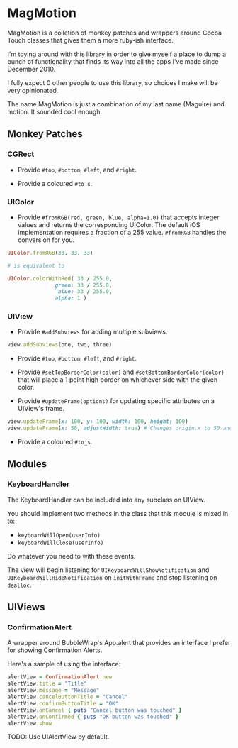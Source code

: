 # MagMotion

MagMotion is a colletion of monkey patches and wrappers around Cocoa Touch classes that gives them a more ruby-ish interface.

I'm toying around with this library in order to give myself a place to dump a bunch of functionality that finds its way into all the apps I've made since December 2010.

I fully expect 0 other people to use this library, so choices I make will be very opinionated.

The name MagMotion is just a combination of my last name (Maguire) and motion. It sounded cool enough.

## Monkey Patches

### CGRect

- Provide `#top`, `#bottom`, `#left`, and `#right`.

- Provide a coloured `#to_s`.

### UIColor

- Provide `#fromRGB(red, green, blue, alpha=1.0)` that accepts integer values and returns the corresponding UIColor. The default iOS implementation requires a fraction of a 255 value. `#fromRGB` handles the conversion for you.

```ruby
UIColor.fromRGB(33, 33, 33)

# is equivalent to

UIColor.colorWithRed( 33 / 255.0,
               green: 33 / 255.0,
                blue: 33 / 255.0,
               alpha: 1 )
```

### UIView

- Provide `#addSubviews` for adding multiple subviews.

```ruby
view.addSubviews(one, two, three)
```

- Provide `#top`, `#bottom`, `#left`, and `#right`.

- Provide `#setTopBorderColor(color)` and `#setBottomBorderColor(color)` that will place a 1 point high border on whichever side with the given color.

- Provide `#updateFrame(options)` for updating specific attributes on a UIView's frame.

```ruby
view.updateFrame(x: 100, y: 100, width: 100, height: 100)
view.updateFrame(x: 50, adjustWidth: true) # Changes origin.x to 50 and size.width to 150
```

- Provide a coloured `#to_s`.

## Modules

### KeyboardHandler

The KeyboardHandler can be included into any subclass on UIView.

You should implement two methods in the class that this module is mixed in to:

- `keyboardWillOpen(userInfo)`
- `keyboardWillClose(userInfo)`

Do whatever you need to with these events.

The view will begin listening for `UIKeyboardWillShowNotification` and `UIKeyboardWillHideNotification` on `initWithFrame` and stop listening on `dealloc`.

## UIViews

### ConfirmationAlert

A wrapper around BubbleWrap's App.alert that provides an interface I prefer for showing Confirmation Alerts.

Here's a sample of using the interface:

```ruby
alertView = ConfirmationAlert.new
alertView.title = "Title"
alertView.message = "Message"
alertView.cancelButtonTitle = "Cancel"
alertView.confirmButtonTitle = "OK"
alertView.onCancel { puts "Cancel button was touched" }
alertView.onConfirmed { puts "OK button was touched" }
alertView.show
```

TODO: Use UIAlertView by default.